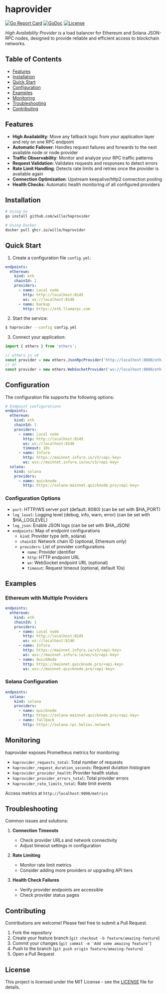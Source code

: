 # haprovider

[![Go Report Card](https://goreportcard.com/badge/github.com/wille/haprovider)](https://goreportcard.com/report/github.com/wille/haprovider)
[![GoDoc](https://godoc.org/github.com/wille/haprovider?status.svg)](https://godoc.org/github.com/wille/haprovider)
[![License](https://img.shields.io/github/license/wille/haprovider)](LICENSE)

*High Availability Provider* is a load balancer for Ethereum and Solana JSON-RPC nodes, designed to provide reliable and efficient access to blockchain networks.

## Table of Contents
- [Features](#features)
- [Installation](#installation)
- [Quick Start](#quick-start)
- [Configuration](#configuration)
- [Examples](#examples)
- [Monitoring](#monitoring)
- [Troubleshooting](#troubleshooting)
- [Contributing](#contributing)

## Features

- **High Availability**: Move any fallback logic from your application layer and rely on one RPC endpoint
- **Automatic Failover**: Handles request failures and forwards to the next available node or node provider
- **Traffic Observability**: Monitor and analyze your RPC traffic patterns
- **Request Validation**: Validates requests and responses to detect errors
- **Rate Limit Handling**: Detects rate limits and retries once the provider is available again
- **Connection Optimization**: Upstream keepalive/http2 connection pooling
- **Health Checks**: Automatic health monitoring of all configured providers

## Installation

```bash
# Using Go
go install github.com/wille/haprovider

# Using Docker
docker pull ghcr.io/wille/haprovider
```

## Quick Start

1. Create a configuration file `config.yml`:
```yml
endpoints:
  ethereum:
    kind: eth
    chainId: 1
    providers:
      - name: Local node
        http: http://localhost:8145
        ws: ws://localhost:8146
      - name: backup
        http: https://eth.llamarpc.com
```

2. Start the service:
```bash
$ haprovider --config config.yml
```

3. Connect your application:
```typescript
import { ethers } from 'ethers';

// ethers.js v6
const provider = new ethers.JsonRpcProvider('http://localhost:8080/eth');
// or
const provider = new ethers.WebSocketProvider('ws://localhost:8080/eth');
```

## Configuration

The configuration file supports the following options:

```yml
# Endpoint configurations
endpoints:
  ethereum:
    kind: eth
    chainId: 1
    providers:
      - name: Local node
        http: http://localhost:8145
        ws: ws://localhost:8146
        timeout: 10s
      - name: Infura
        http: https://mainnet.infura.io/v3/<api-key>
        ws: wss://mainnet.infura.io/ws/v3/<api-key>
  solana:
    kind: solana
    providers:
      - name: quicknode
        http: https://solana-mainnet.quicknode.pro/<api-key>
```

### Configuration Options

- `port`: HTTP/WS server port (default: 8080) (can be set with $HA_PORT)
- `log_level`: Logging level (debug, info, warn, error) (can be set with $HA_LOGLEVEL)
- `log_json`: Enable JSON logs (can be set with $HA_JSON)
- `endpoints`: Map of endpoint configurations
  - `kind`: Provider type (eth, solana)
  - `chainId`: Network chain ID (optional, Ethereum only)
  - `providers`: List of provider configurations
    - `name`: Provider identifier
    - `http`: HTTP endpoint URL
    - `ws`: WebSocket endpoint URL (optional)
    - `timeout`: Request timeout (optional, default 10s)

## Examples

### Ethereum with Multiple Providers

```yml
endpoints:
  ethereum:
    kind: eth
    chainId: 1
    providers:
      - name: Local node
        http: http://localhost:8145
        ws: ws://localhost:8146
      - name: Infura
        http: https://mainnet.infura.io/v3/<api-key>
        ws: wss://mainnet.infura.io/ws/v3/<api-key>
      - name: QuickNode
        http: https://mainnet.quicknode.pro/<api-key>
        ws: wss://mainnet.quicknode.pro/<api-key>
```

### Solana Configuration

```yml
endpoints:
  solana:
    kind: solana
    providers:
      - name: quicknode
        http: https://solana-mainnet.quicknode.pro/<api-key>
      - name: fallback
        http: https://solana.rpc.helius.network
```

## Monitoring

haprovider exposes Prometheus metrics for monitoring:

- `haprovider_requests_total`: Total number of requests
- `haprovider_request_duration_seconds`: Request duration histogram
- `haprovider_provider_health`: Provider health status
- `haprovider_provider_errors_total`: Total provider errors
- `haprovider_rate_limits_total`: Rate limit events

Access metrics at `http://localhost:9090/metrics`

## Troubleshooting

Common issues and solutions:

1. **Connection Timeouts**
   - Check provider URLs and network connectivity
   - Adjust timeout settings in configuration

2. **Rate Limiting**
   - Monitor rate limit metrics
   - Consider adding more providers or upgrading API tiers

3. **Health Check Failures**
   - Verify provider endpoints are accessible
   - Check provider status pages

## Contributing

Contributions are welcome! Please feel free to submit a Pull Request.

1. Fork the repository
2. Create your feature branch (`git checkout -b feature/amazing-feature`)
3. Commit your changes (`git commit -m 'Add some amazing feature'`)
4. Push to the branch (`git push origin feature/amazing-feature`)
5. Open a Pull Request

## License

This project is licensed under the MIT License - see the [LICENSE](LICENSE) file for details.
